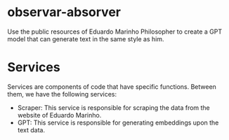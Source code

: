 # observar-absorver

Use the public resources of Eduardo Marinho Philosopher to create a GPT model that can generate text in the same style as him.

# Services

Services are components of code that have specific functions. Between them, we have the following services:

- Scraper: This service is responsible for scraping the data from the website of Eduardo Marinho.
- GPT: This service is responsible for generating embeddings upon the text data.
